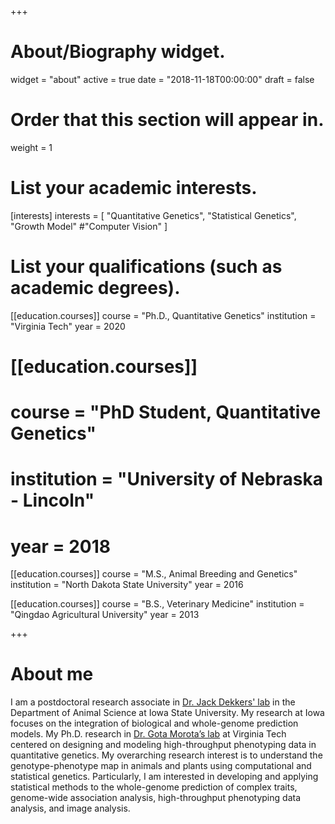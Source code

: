 +++
# About/Biography widget.
widget = "about"
active = true
date = "2018-11-18T00:00:00"
draft = false

# Order that this section will appear in.
weight = 1

# List your academic interests.
[interests]
    interests = [
    "Quantitative Genetics",
    "Statistical Genetics",
    "Growth Model"
    #"Computer Vision"
  ]

# List your qualifications (such as academic degrees).

[[education.courses]]
  course = "Ph.D., Quantitative Genetics"
  institution = "Virginia Tech"
  year = 2020

# [[education.courses]]
# course = "PhD Student, Quantitative Genetics"
# institution = "University of Nebraska - Lincoln"
# year = 2018
  
[[education.courses]]
  course = "M.S., Animal Breeding and Genetics"
  institution = "North Dakota State University"
  year = 2016

[[education.courses]]
  course = "B.S., Veterinary Medicine"
  institution = "Qingdao Agricultural University"
  year = 2013
 
+++

# About me

I am a postdoctoral research associate in [Dr. Jack Dekkers' lab](https://www.ans.iastate.edu/people/jack-c-dekkers) in the Department of Animal Science at Iowa State University. My research at Iowa focuses on the integration of biological and whole-genome prediction models. My Ph.D. research in [Dr. Gota Morota’s lab](http://morotalab.org/) at Virginia Tech centered on designing and modeling high-throughput phenotyping data in quantitative genetics. My overarching research interest is to understand the genotype-phenotype map in animals and plants using computational and statistical genetics. Particularly, I am interested in developing and applying statistical methods to the whole-genome prediction of complex traits, genome-wide association analysis, high-throughput phenotyping data analysis, and image analysis.

